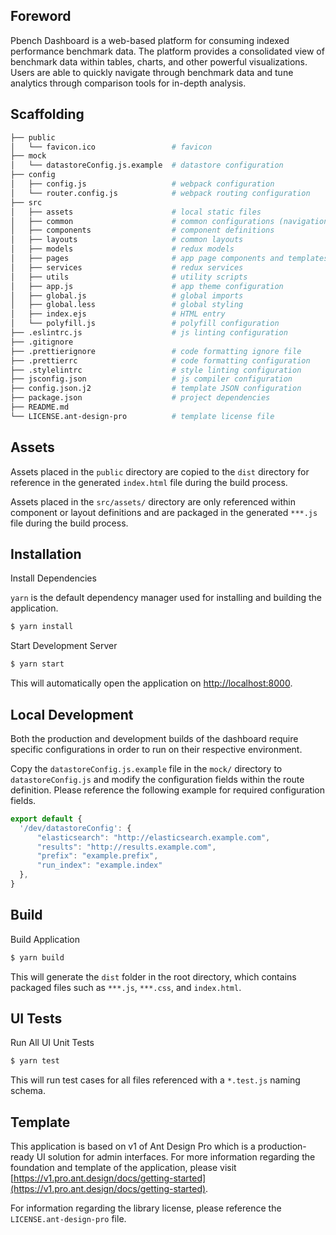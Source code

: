 ## Foreword


Pbench Dashboard is a web-based platform for consuming indexed performance benchmark data. The platform provides a consolidated view of benchmark data within tables, charts, and other powerful visualizations. Users are able to quickly navigate through benchmark data and tune analytics through comparison tools for in-depth analysis.

## Scaffolding

```bash
├── public
│   └── favicon.ico                 # favicon
├── mock
│   └── datastoreConfig.js.example  # datastore configuration
├── config
│   ├── config.js                   # webpack configuration
│   └── router.config.js            # webpack routing configuration
├── src
│   ├── assets                      # local static files
│   ├── common                      # common configurations (navigation, menu, etc.)
│   ├── components                  # component definitions
│   ├── layouts                     # common layouts
│   ├── models                      # redux models
│   ├── pages                       # app page components and templates
│   ├── services                    # redux services
│   ├── utils                       # utility scripts
│   ├── app.js                      # app theme configuration
│   ├── global.js                   # global imports
│   ├── global.less                 # global styling
│   ├── index.ejs                   # HTML entry
│   └── polyfill.js                 # polyfill configuration
├── .eslintrc.js                    # js linting configuration
├── .gitignore
├── .prettierignore                 # code formatting ignore file
├── .prettierrc                     # code formatting configuration
├── .stylelintrc                    # style linting configuration
├── jsconfig.json                   # js compiler configuration
├── config.json.j2                  # template JSON configuration
├── package.json                    # project dependencies
├── README.md
└── LICENSE.ant-design-pro          # template license file
```

## Assets

Assets placed in the `public` directory are copied to the `dist` directory for reference in the generated `index.html` file during the build process.

Assets placed in the `src/assets/` directory are only referenced within component or layout definitions and are packaged in the generated `***.js` file during the build process.


## Installation

Install Dependencies

`yarn` is the default dependency manager used for installing and building the application.

```bash
$ yarn install
```

Start Development Server

```bash
$ yarn start
```

This will automatically open the application on [http://localhost:8000](http://localhost:8000).

## Local Development

Both the production and development builds of the dashboard require specific configurations in order to run on their respective environment.

Copy the `datastoreConfig.js.example` file in the `mock/` directory to `datastoreConfig.js` and modify the configuration fields within the route definition. Please reference the following example for required configuration fields.

```JavaScript
export default {
  '/dev/datastoreConfig': {
      "elasticsearch": "http://elasticsearch.example.com",
      "results": "http://results.example.com",
      "prefix": "example.prefix",
      "run_index": "example.index"
  },
}
```

## Build

Build Application

```bash
$ yarn build
```

This will generate the `dist` folder in the root directory, which contains packaged files such as `***.js`, `***.css`, and `index.html`.

## UI Tests

Run All UI Unit Tests

```bash
$ yarn test
```

This will run test cases for all files referenced with a `*.test.js` naming schema. 

## Template

This application is based on v1 of Ant Design Pro which is a production-ready UI solution for admin interfaces. For more information regarding the foundation and template of the application, please visit [https://v1.pro.ant.design/docs/getting-started](https://v1.pro.ant.design/docs/getting-started).

For information regarding the library license, please reference the `LICENSE.ant-design-pro` file.
